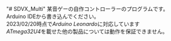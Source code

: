 "# SDVX_Multi" 
某音ゲーの自作コントローラーのプログラムです。<br>
Arduino IDEから書き込んでください。<br>
2023/02/20時点で*Arduino Leonardo*に対応しています<br>
*ATmega32U4*を載せた他の製品については動作を保証できません。